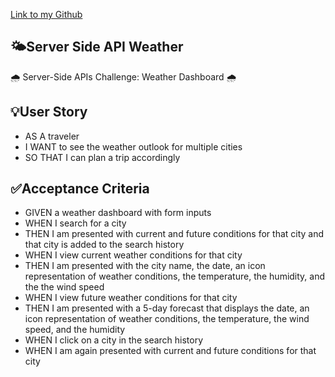 [Link to my Github](https://github.com/MartinCespedes)
## :sun_behind_small_cloud:Server Side API Weather 
 :cloud_with_rain: Server-Side APIs Challenge: Weather Dashboard :cloud_with_rain:

## :bulb:User Story
- AS A traveler
- I WANT to see the weather outlook for multiple cities
- SO THAT I can plan a trip accordingly

## :white_check_mark:Acceptance Criteria

- GIVEN a weather dashboard with form inputs
- WHEN I search for a city
- THEN I am presented with current and future conditions for that city and that city is added to the search history
- WHEN I view current weather conditions for that city
- THEN I am presented with the city name, the date, an icon representation of weather conditions, the temperature, the humidity, and the the wind speed
- WHEN I view future weather conditions for that city
- THEN I am presented with a 5-day forecast that displays the date, an icon representation of weather conditions, the temperature, the wind speed, and the humidity
- WHEN I click on a city in the search history
- WHEN I am again presented with current and future conditions for that city

